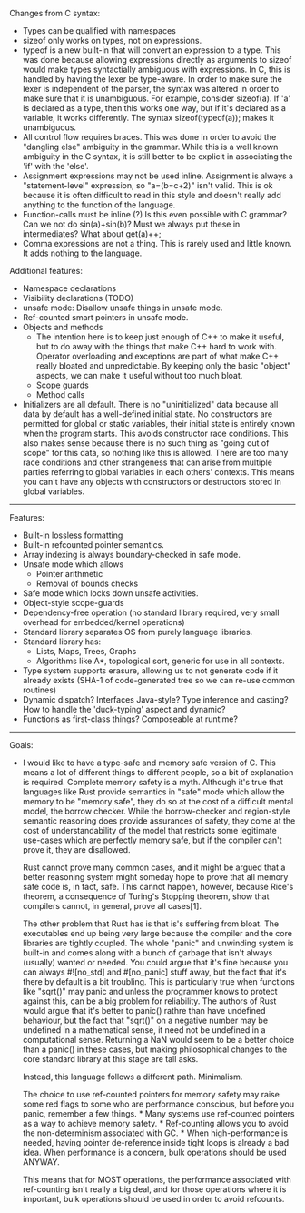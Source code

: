 

Changes from C syntax:
* Types can be qualified with namespaces
* sizeof only works on types, not on expressions.
* typeof is a new built-in that will convert an expression to a type.  This was done because allowing expressions directly as arguments to sizeof would make types syntactially ambiguous with expressions.  In C, this is handled by having the lexer be type-aware.  In order to make sure the lexer is independent of the parser, the syntax was altered in order to make sure that it is unambiguous.  For example, consider sizeof(a).  If 'a' is declared as a type, then this works one way, but if it's declared as a variable, it works differently.  The syntax sizeof(typeof(a)); makes it unambiguous.
* All control flow requires braces.  This was done in order to avoid the "dangling else" ambiguity in the grammar.  While this is a well known ambiguity in the C syntax, it is still better to be explicit in associating the 'if' with the 'else'.
* Assignment expressions may not be used inline.  Assignment is always a "statement-level" expression, so "a=(b=c+2)" isn't valid.  This is ok because it is often difficult to read in this style and doesn't really add anything to the function of the language.
* Function-calls must be inline (?) Is this even possible with C grammar?  Can we not do sin(a)+sin(b)?  Must we always put these in intermediates?  What about get(a)++;
* Comma expressions are not a thing.  This is rarely used and little known.  It adds nothing to the language.

Additional features:
* Namespace declarations
* Visibility declarations (TODO)
* unsafe mode: Disallow unsafe things in unsafe mode.
* Ref-counted smart pointers in unsafe mode.
* Objects and methods
  * The intention here is to keep just enough of C++
    to make it useful, but to do away with the things
    that make C++ hard to work with.  Operator overloading
    and exceptions are part of what make C++ really bloated
    and unpredictable.  By keeping only the basic "object" aspects,
    we can make it useful without too much bloat.
  * Scope guards
  * Method calls
* Initializers are all default.  There is no "uninitialized" data
  because all data by default has a well-defined initial state.
  No constructors are permitted for global or static variables,
  their initial state is entirely known when the program starts.
  This avoids constructor race conditions.  This also makes sense because
  there is no such thing as "going out of scope" for this data, so nothing
  like this is allowed.  There are too many race conditions and other
  strangeness that can arise from multiple parties referring to global
  variables in each others' contexts.
  This means you can't have any objects with constructors or destructors
  stored in global variables.
  
------------------------------------------------------------------------------

Features:
* Built-in lossless formatting
* Built-in refcounted pointer semantics.
* Array indexing is always boundary-checked in safe mode.
* Unsafe mode which allows
  * Pointer arithmetic
  * Removal of bounds checks
* Safe mode which locks down unsafe activities.
* Object-style scope-guards
* Dependency-free operation (no standard library required, very small overhead for embedded/kernel operations)
* Standard library separates OS from purely language libraries.
* Standard library has:
  * Lists, Maps, Trees, Graphs
  * Algorithms like A*, topological sort, generic for use in all contexts.
* Type system supports erasure, allowing us to not generate code if it already exists (SHA-1 of code-generated tree so we can re-use common routines)
* Dynamic dispatch?  Interfaces Java-style?  Type inference and casting?  How to handle the 'duck-typing' aspect and dynamic?
* Functions as first-class things?  Composeable at runtime?

-------------------------------------------------------------------------

Goals:
* I would like to have a type-safe and memory safe version of C.
  This means a lot of different things to different people, so a bit of explanation is required.
  Complete memory safety is a myth.  Although it's true that languages like Rust provide
  semantics in "safe" mode which allow the memory to be "memory safe", they do so at the cost
  of a difficult mental model, the borrow checker.  While the borrow-checker and region-style
  semantic reasoning does provide assurances of safety, they come at the cost of
  understandability of the model that restricts some legitimate use-cases which are
  perfectly memory safe, but if the compiler can't prove it, they are disallowed.

  Rust cannot prove many common cases, and it might be argued that a better
  reasoning system might someday hope to prove that all memory safe
  code is, in fact, safe.  This cannot happen, however, because Rice's theorem,
  a consequence of Turing's Stopping theorem, show that compilers cannot,
  in general, prove all cases[1].

  The other problem that Rust has is that is's suffering from bloat.  The
  executables end up being very large because the compiler and the core
  libraries are tightly coupled.  The whole "panic" and unwinding system
  is built-in and comes along with a bunch of garbage that isn't always (usually)
  wanted or needed.  You could argue that it's fine because you can
  always #![no_std] and #[no_panic] stuff away, but the fact that it's there
  by default is a bit troubling.  This is particularly true when
  functions like "sqrt()" may panic and unless the programmer knows
  to protect against this, can be a big problem for reliability.  The
  authors of Rust would argue that it's better to panic() rathre than
  have undefined behaviour, but the fact that "sqrt()" on a negative
  number may be undefined in a mathematical sense, it need not be
  undefined in a computational sense.  Returning a NaN would seem
  to be a better choice than a panic() in these cases, but making
  philosophical changes to the core standard library at this stage
  are tall asks.

  Instead, this language follows a different path.  Minimalism.

  The choice to use ref-counted pointers for memory safety may
  raise some red flags to some who are performance conscious,
  but before you panic, remember a few things.
      * Many systems use ref-counted pointers as a way to achieve memory safety.
      * Ref-counting allows you to avoid the non-determinism associated with GC.
      * When high-performance is needed, having pointer de-reference inside
        tight loops is already a bad idea.  When performance is a concern,
        bulk operations should be used ANYWAY.

  This means that for MOST operations, the performance associated with ref-counting
  isn't really a big deal, and for those operations where it is important,
  bulk operations should be used in order to avoid refcounts.
